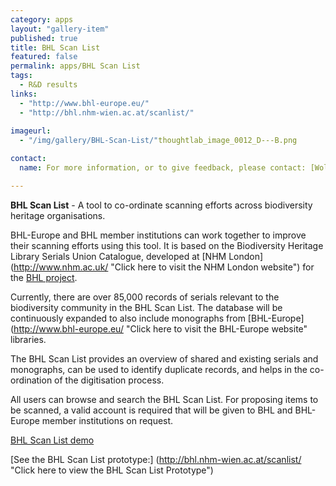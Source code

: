 ```yaml
---
category: apps
layout: "gallery-item"
published: true
title: BHL Scan List
featured: false
permalink: apps/BHL Scan List
tags: 
  - R&D results
links: 
  - "http://www.bhl-europe.eu/"
  - "http://bhl.nhm-wien.ac.at/scanlist/"
 
imageurl: 
  - "/img/gallery/BHL-Scan-List/"thoughtlab_image_0012_D---B.png

contact: 
  name: For more information, or to give feedback, please contact: [Wolfgang Koller] <wolfgang.koller@nhm-wien.ac.at?subject=ThoughtLab%20BHL%20Scan%20List%20Feedback>

---
```

**BHL Scan List** - A tool to co-ordinate scanning efforts across biodiversity heritage organisations.

BHL-Europe and BHL member institutions can work together to improve their scanning efforts using this tool. It is based on the Biodiversity Heritage Library Serials Union Catalogue, developed at [NHM London] (http://www.nhm.ac.uk/ "Click here to visit the NHM London website") for the [BHL project](http://www.biodiversitylibrary.org/ "Click here to visit the BHL project website").

Currently, there are over 85,000 records of serials relevant to the biodiversity community in the BHL Scan List. The database will be continuously expanded to also include monographs from [BHL-Europe](http://www.bhl-europe.eu/ "Click here to visit the BHL-Europe website" libraries.

The BHL Scan List provides an overview of shared and existing serials and monographs, can be used to identify duplicate records, and helps in the co-ordination of the digitisation process.

All users can browse and search the BHL Scan List. For proposing items to be scanned, a valid account is required that will be given to BHL and BHL-Europe member institutions on request.

[BHL Scan List demo](http://gso.gbv.de/DB=1.83/ "Click here to visit the BHL Scan List website")

[See the BHL Scan List prototype:] (http://bhl.nhm-wien.ac.at/scanlist/ "Click here to view the BHL Scan List Prototype")


	
